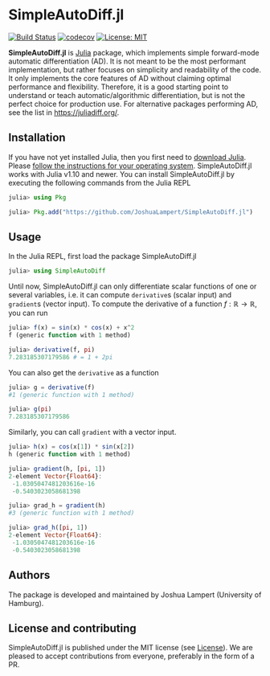 # SimpleAutoDiff.jl

[![Build Status](https://github.com/JoshuaLampert/SimpleAutoDiff.jl/actions/workflows/CI.yml/badge.svg?branch=main)](https://github.com/JoshuaLampert/SimpleAutoDiff.jl/actions/workflows/CI.yml?query=branch%3Amain)
[![codecov](https://codecov.io/gh/JoshuaLampert/SimpleAutoDiff.jl/graph/badge.svg?token=yKB7uIDHXE)](https://codecov.io/gh/JoshuaLampert/SimpleAutoDiff.jl)
[![License: MIT](https://img.shields.io/badge/License-MIT-success.svg)](https://opensource.org/licenses/MIT)

**SimpleAutoDiff.jl** is [Julia](https://julialang.org/) package, which implements simple forward-mode automatic differentiation (AD). It is not
meant to be the most performant implementation, but rather focuses on simplicity and readability of the code. It only implements the core features
of AD without claiming optimal performance and flexibility. Therefore, it is a good starting point to understand or teach automatic/algorithmic
differentiation, but is not the perfect choice for production use. For alternative packages performing AD, see the list in https://juliadiff.org/.

## Installation

If you have not yet installed Julia, then you first need to [download Julia](https://julialang.org/downloads/).
Please [follow the instructions for your operating system](https://julialang.org/downloads/platform/).
SimpleAutoDiff.jl works with Julia v1.10 and newer. You can install SimpleAutoDiff.jl by executing the following commands from the Julia REPL

```julia
julia> using Pkg

julia> Pkg.add("https://github.com/JoshuaLampert/SimpleAutoDiff.jl")
```

## Usage
In the Julia REPL, first load the package SimpleAutoDiff.jl

```julia
julia> using SimpleAutoDiff
```

Until now, SimpleAutoDiff.jl can only differentiate scalar functions of one or several variables, i.e. it can compute `derivative`s (scalar input)
and `gradient`s (vector input). To compute the derivative of a function $f: \mathbb{R}\to\mathbb{R}$, you can run

```julia
julia> f(x) = sin(x) * cos(x) + x^2
f (generic function with 1 method)

julia> derivative(f, pi)
7.283185307179586 # = 1 + 2pi
```

You can also get the `derivative` as a function

```julia
julia> g = derivative(f)
#1 (generic function with 1 method)

julia> g(pi)
7.283185307179586
```

Similarly, you can call `gradient` with a vector input.

```julia
julia> h(x) = cos(x[1]) * sin(x[2])
h (generic function with 1 method)

julia> gradient(h, [pi, 1])
2-element Vector{Float64}:
 -1.0305047481203616e-16
 -0.5403023058681398

julia> grad_h = gradient(h)
#3 (generic function with 1 method)

julia> grad_h([pi, 1])
2-element Vector{Float64}:
 -1.0305047481203616e-16
 -0.5403023058681398
 ```

## Authors

The package is developed and maintained by Joshua Lampert (University of Hamburg).

## License and contributing

SimpleAutoDiff.jl is published under the MIT license (see [License](https://github.com/JoshuaLampert/SimpleAutoDiff.jl/blob/main/LICENSE)).
We are pleased to accept contributions from everyone, preferably in the form of a PR.
